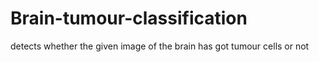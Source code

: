 # Brain-tumour-classification
detects whether the given image of the brain has got tumour cells or not
